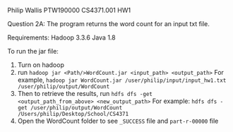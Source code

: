 Philip Wallis
PTW190000
CS4371.001 HW1

Question 2A:
The program returns the word count for an input txt file.

Requirements:
Hadoop 3.3.6
Java 1.8

To run the jar file:

1. Turn on hadoop
2. run `hadoop jar <Path/>WordCount.jar <input_path> <output_path>`
   For example, `hadoop jar WordCount.jar /user/philip/input/input_hw1.txt /user/philip/output/WordCount`
3. Then to retrieve the results, run `hdfs dfs -get <output_path_from_above> <new_output_path>`
   For example: `hdfs dfs -get /user/philip/output/WordCount /Users/philip/Desktop/School/CS4371`
4. Open the WordCount folder to see `_SUCCESS` file and `part-r-00000` file

